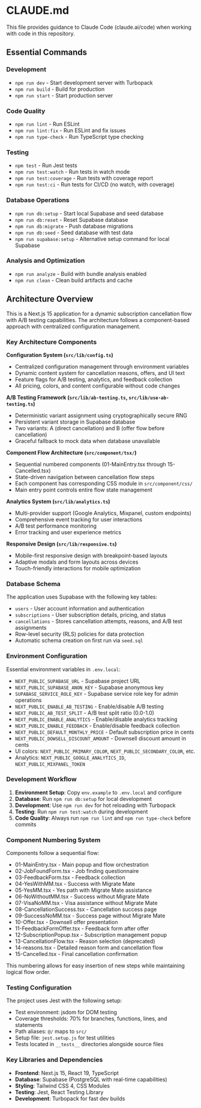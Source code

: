 # CLAUDE.md

This file provides guidance to Claude Code (claude.ai/code) when working with code in this repository.

## Essential Commands

### Development
- `npm run dev` - Start development server with Turbopack
- `npm run build` - Build for production
- `npm run start` - Start production server

### Code Quality
- `npm run lint` - Run ESLint
- `npm run lint:fix` - Run ESLint and fix issues
- `npm run type-check` - Run TypeScript type checking

### Testing
- `npm test` - Run Jest tests
- `npm run test:watch` - Run tests in watch mode
- `npm run test:coverage` - Run tests with coverage report
- `npm run test:ci` - Run tests for CI/CD (no watch, with coverage)

### Database Operations
- `npm run db:setup` - Start local Supabase and seed database
- `npm run db:reset` - Reset Supabase database
- `npm run db:migrate` - Push database migrations
- `npm run db:seed` - Seed database with test data
- `npm run supabase:setup` - Alternative setup command for local Supabase

### Analysis and Optimization
- `npm run analyze` - Build with bundle analysis enabled
- `npm run clean` - Clean build artifacts and cache

## Architecture Overview

This is a Next.js 15 application for a dynamic subscription cancellation flow with A/B testing capabilities. The architecture follows a component-based approach with centralized configuration management.

### Key Architecture Components

**Configuration System (`src/lib/config.ts`)**
- Centralized configuration management through environment variables
- Dynamic content system for cancellation reasons, offers, and UI text
- Feature flags for A/B testing, analytics, and feedback collection
- All pricing, colors, and content configurable without code changes

**A/B Testing Framework (`src/lib/ab-testing.ts`, `src/lib/use-ab-testing.ts`)**
- Deterministic variant assignment using cryptographically secure RNG
- Persistent variant storage in Supabase database
- Two variants: A (direct cancellation) and B (offer flow before cancellation)
- Graceful fallback to mock data when database unavailable

**Component Flow Architecture (`src/component/tsx/`)**
- Sequential numbered components (01-MainEntry.tsx through 15-Cancelled.tsx)
- State-driven navigation between cancellation flow steps
- Each component has corresponding CSS module in `src/component/css/`
- Main entry point controls entire flow state management

**Analytics System (`src/lib/analytics.ts`)**
- Multi-provider support (Google Analytics, Mixpanel, custom endpoints)
- Comprehensive event tracking for user interactions
- A/B test performance monitoring
- Error tracking and user experience metrics

**Responsive Design (`src/lib/responsive.ts`)**
- Mobile-first responsive design with breakpoint-based layouts
- Adaptive modals and form layouts across devices
- Touch-friendly interactions for mobile optimization

### Database Schema

The application uses Supabase with the following key tables:
- `users` - User account information and authentication
- `subscriptions` - User subscription details, pricing, and status
- `cancellations` - Stores cancellation attempts, reasons, and A/B test assignments
- Row-level security (RLS) policies for data protection
- Automatic schema creation on first run via `seed.sql`

### Environment Configuration

Essential environment variables in `.env.local`:
- `NEXT_PUBLIC_SUPABASE_URL` - Supabase project URL
- `NEXT_PUBLIC_SUPABASE_ANON_KEY` - Supabase anonymous key
- `SUPABASE_SERVICE_ROLE_KEY` - Supabase service role key for admin operations
- `NEXT_PUBLIC_ENABLE_AB_TESTING` - Enable/disable A/B testing
- `NEXT_PUBLIC_AB_TEST_SPLIT` - A/B test split ratio (0.0-1.0)
- `NEXT_PUBLIC_ENABLE_ANALYTICS` - Enable/disable analytics tracking
- `NEXT_PUBLIC_ENABLE_FEEDBACK` - Enable/disable feedback collection
- `NEXT_PUBLIC_DEFAULT_MONTHLY_PRICE` - Default subscription price in cents
- `NEXT_PUBLIC_DOWSELL_DISCOUNT_AMOUNT` - Downsell discount amount in cents
- UI colors: `NEXT_PUBLIC_PRIMARY_COLOR`, `NEXT_PUBLIC_SECONDARY_COLOR`, etc.
- Analytics: `NEXT_PUBLIC_GOOGLE_ANALYTICS_ID`, `NEXT_PUBLIC_MIXPANEL_TOKEN`

### Development Workflow

1. **Environment Setup**: Copy `env.example` to `.env.local` and configure
2. **Database**: Run `npm run db:setup` for local development
3. **Development**: Use `npm run dev` for hot reloading with Turbopack
4. **Testing**: Run `npm run test:watch` during development
5. **Code Quality**: Always run `npm run lint` and `npm run type-check` before commits

### Component Numbering System

Components follow a sequential flow:
- 01-MainEntry.tsx - Main popup and flow orchestration
- 02-JobFoundForm.tsx - Job finding questionnaire
- 03-FeedbackForm.tsx - Feedback collection
- 04-YesWithMM.tsx - Success with Migrate Mate
- 05-YesMM.tsx - Yes path with Migrate Mate assistance
- 06-NoWithoutMM.tsx - Success without Migrate Mate
- 07-VisaNoMM.tsx - Visa assistance without Migrate Mate
- 08-CancellationSuccess.tsx - Cancellation success page
- 09-SuccessNoMM.tsx - Success page without Migrate Mate
- 10-Offer.tsx - Downsell offer presentation
- 11-FeedbackFormOffer.tsx - Feedback form after offer
- 12-SubscriptionPopup.tsx - Subscription management popup
- 13-CancellationFlow.tsx - Reason selection (deprecated)
- 14-reasons.tsx - Detailed reason form and cancellation flow
- 15-Cancelled.tsx - Final cancellation confirmation

This numbering allows for easy insertion of new steps while maintaining logical flow order.

### Testing Configuration

The project uses Jest with the following setup:
- Test environment: jsdom for DOM testing
- Coverage thresholds: 70% for branches, functions, lines, and statements
- Path aliases: `@/` maps to `src/`
- Setup file: `jest.setup.js` for test utilities
- Tests located in `__tests__` directories alongside source files

### Key Libraries and Dependencies

- **Frontend**: Next.js 15, React 19, TypeScript
- **Database**: Supabase (PostgreSQL with real-time capabilities)
- **Styling**: Tailwind CSS 4, CSS Modules
- **Testing**: Jest, React Testing Library
- **Development**: Turbopack for fast dev builds